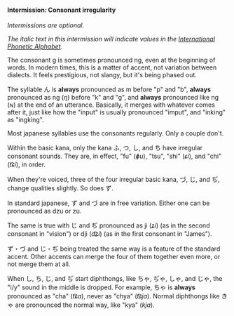 
#### Intermission: Consonant irregularity


*Intermissions are optional.*


*The italic text in this intermission will indicate values in the [International Phonetic Alphabet](https://en.wikipedia.org/wiki/International_Phonetic_Alphabet#Letters).*


The consonant g is sometimes pronounced ng, even at the beginning of words. In modern times, this is a matter of accent, not variation between dialects. It feels prestigious, not slangy, but it's being phased out.


The syllable ん is **always** pronounced as m before "p" and "b", **always** pronounced as ng (*ŋ*) before "k" and "g", and **always** pronounced like ng (*ɴ*) at the end of an utterance. Basically, it merges with whatever comes after it, just like how the "input" is usually pronounced "imput", and "inking" as "ingking".


Most japanese syllables use the consonants regularly. Only a couple don't.


Within the basic kana, only the kana ふ, つ, し, and ち have irregular consonant sounds. They are, in effect, "fu" (*ɸu*), "tsu", "shi" (*ɕi*), and "chi" (*t͡ɕi*), in order.


When they're voiced, three of the four irregular basic kana, づ, じ, and ぢ, change qualities slightly. So does ず.


In standard japanese, ず and づ are in free variation. Either one can be pronounced as dzu or zu.


The same is true with じ and ぢ pronounced as ji (*ʑi*) (as in the second consonant in "vision") or dji (*d͡ʑi*) (as in the first consonant in "James").


ず・づ and じ・ぢ being treated the same way is a feature of the standard accent. Other accents can merge the four of them together even more, or not merge them at all.


When し, ち, じ, and ぢ start diphthongs, like ちゃ, ぢゃ, しゃ, and じゃ, the "i/y" sound in the middle is dropped. For example, ちゃ is **always** pronounced as "cha" (*t͡ɕa*), never as "chya" (*t͡ɕja*). Normal diphthongs like きゃ are pronounced the normal way, like "kya" (*kja*).


